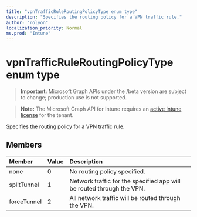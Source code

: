 ```yaml
---
title: "vpnTrafficRuleRoutingPolicyType enum type"
description: "Specifies the routing policy for a VPN traffic rule."
author: "rolyon"
localization_priority: Normal
ms.prod: "Intune"
---
```


# vpnTrafficRuleRoutingPolicyType enum type

> **Important:** Microsoft Graph APIs under the /beta version are subject to change; production use is not supported.

> **Note:** The Microsoft Graph API for Intune requires an [active Intune license](https://go.microsoft.com/fwlink/?linkid=839381) for the tenant.

Specifies the routing policy for a VPN traffic rule.

## Members
|Member|Value|Description|
|:---|:---|:---|
|none|0|No routing policy specified.|
|splitTunnel|1|Network traffic for the specified app will be routed through the VPN.|
|forceTunnel|2|All network traffic will be routed through the VPN.|





